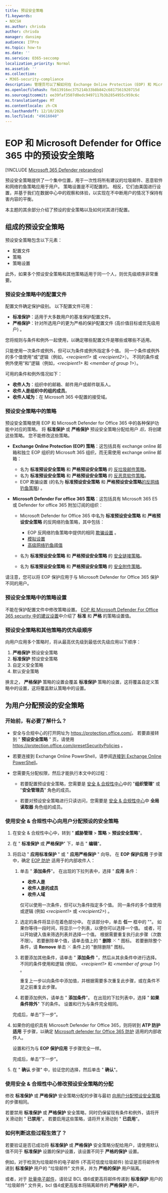 ```yaml
---
title: 预设安全策略
f1.keywords:
- NOCSH
ms.author: chrisda
author: chrisda
manager: dansimp
audience: ITPro
ms.topic: how-to
ms.date: ''
ms.service: O365-seccomp
localization_priority: Normal
ms.assetid: ''
ms.collection:
- M365-security-compliance
description: 管理员可以了解如何在 Exchange Online Protection (EOP) 和 Microsoft Defender for Office 365 的保护功能中应用标准和严格的策略设置
ms.openlocfilehash: fb613916ec375214b33b8b842c6817561920715d
ms.sourcegitcommit: ee39faf3507d0edc9497117b3b2854955c959c6c
ms.translationtype: MT
ms.contentlocale: zh-CN
ms.lasthandoff: 12/10/2020
ms.locfileid: "49616040"
---
```

# <a name="preset-security-policies-in-eop-and-microsoft-defender-for-office-365"></a>EOP 和 Microsoft Defender for Office 365 中的预设安全策略

[!INCLUDE [Microsoft 365 Defender rebranding](../includes/microsoft-defender-for-office.md)]


预设安全策略提供了一个集中位置，用于一次性将所有建议的垃圾邮件、恶意软件和网络钓鱼策略应用于用户。 策略设置是不可配置的。 相反，它们由美国进行设置，并基于我们在数据中心中的观察和体验，以实现在不中断用户的情况下保持有害内容的平衡。

本主题的其余部分介绍了预设的安全策略以及如何对其进行配置。

## <a name="what-preset-security-policies-are-made-of"></a>组成的预设安全策略

预设安全策略包含以下元素：

- 配置文件
- 策略
- 策略设置

此外，如果多个预设安全策略和其他策略适用于同一个人，则优先级顺序非常重要。

### <a name="profiles-in-preset-security-policies"></a>预设安全策略中的配置文件

配置文件确定保护级别。 以下配置文件可用：

- **标准保护**：适用于大多数用户的基准保护配置文件。
- **严格保护**：针对所选用户的更为严格的保护配置文件 (高价值目标或优先级用户) 。

您将规则与条件和例外一起使用，以确定哪些配置文件是哪些或哪些不适用。

只能使用一次条件或例外，但可以为条件或例外指定多个值。 同一个条件或例外的多个值使用“或”逻辑（例如，_\<recipient1\>_ 或 _\<recipient2\>_）。 不同的条件或例外使用“和”逻辑（例如，_\<recipient1\>_ 和 _\<member of group 1\>_）。

可用的条件和例外情况如下：

- **收件人为**：组织中的邮箱、邮件用户或邮件联系人。
- **收件人是组织中的组的成员**。
- **收件人域为**：在 Microsoft 365 中配置的接受域。

### <a name="policies-in-preset-security-policies"></a>预设安全策略中的策略

预设安全策略使用 EOP 和 Microsoft Defender for Office 365 中的各种保护功能中对应的策略。 将 **标准保护** 或 **严格保护** 预设安全策略分配给用户 _后_，将创建这些策略。 您不能修改这些策略。

- **Exchange Online Protection (EOP) 策略**：这包括具有 exchange online 邮箱和独立 EOP 组织的 Microsoft 365 组织，而无需使用 exchange online 邮箱：

  - 名为 **标准预设安全策略** 和 **严格预设安全策略** 的 [反垃圾邮件策略](configure-your-spam-filter-policies.md)。
  - 名为 **标准预设安全策略** 和 **严格预设安全策略** 的 [反恶意软件策略](configure-anti-malware-policies.md)。
  - EOP 欺骗设置 (的名为 **标准预设安全策略** 和 **严格预设安全策略**[的反网络钓鱼策略](set-up-anti-phishing-policies.md#spoof-settings)) 。

- **Microsoft Defender For office 365 策略**：这包括具有 Microsoft 365 E5 或 Defender for office 365 附加订阅的组织：

  - Microsoft Defender for Office 365 中名为 **标准预设安全策略** 和 **严格预设安全策略** 的反网络钓鱼策略，其中包括：

    - EOP 反网络钓鱼策略中提供的相同 [欺骗设置](set-up-anti-phishing-policies.md#spoof-settings) 。
    - [模拟设置](set-up-anti-phishing-policies.md#impersonation-settings-in-anti-phishing-policies-in-microsoft-defender-for-office-365)
    - [高级网络钓鱼阈值](set-up-anti-phishing-policies.md#advanced-phishing-thresholds-in-anti-phishing-policies-in-microsoft-defender-for-office-365)

  - 名为 **标准预设安全策略** 和 **严格预设安全策略** 的 [安全链接策略](set-up-atp-safe-links-policies.md)。

  - 名为 **标准预设安全策略** 和 **严格预设安全策略** 的 [安全附件策略](set-up-atp-safe-attachments-policies.md)。

请注意，您可以将 EOP 保护应用于与 Microsoft Defender for Office 365 保护不同的用户。

### <a name="policy-settings-in-preset-security-policies"></a>预设安全策略中的策略设置

不能在保护配置文件中修改策略设置。 [EOP 和 Microsoft Defender For Office 365 security 中的建议设置](recommended-settings-for-eop-and-office365-atp.md)中介绍了 **标准** 和 **严格** 的策略设置值。

### <a name="order-of-precedence-for-preset-security-policies-and-other-policies"></a>预设安全策略和其他策略的优先级顺序

向用户应用多个策略时，将从最高优先级到最低优先级应用以下顺序：

1. **严格保护** 预设安全策略
2. **标准保护** 预设安全策略
3. 自定义安全策略
4. 默认安全策略

换言之， **严格保护** 策略的设置会覆盖 **标准保护** 策略的设置，这将覆盖自定义策略中的设置，这将覆盖默认策略中的设置。

## <a name="assign-preset-security-policies-to-users"></a>为用户分配预设的安全策略

### <a name="what-do-you-need-to-know-before-you-begin"></a>开始前，有必要了解什么？

- 安全与合规中心的打开网址为 <https://protection.office.com/>。 若要直接转到 " **预设安全策略** " 页，请使用 <https://protection.office.com/presetSecurityPolicies> 。

- 若要连接到 Exchange Online PowerShell，请参阅[连接到 Exchange Online PowerShell](https://docs.microsoft.com/powershell/exchange/connect-to-exchange-online-powershell)。

- 您需要先分配权限，然后才能执行本文中的过程：

  - 若要配置预设安全策略，您需要是 [安全 & 合规性中心](permissions-in-the-security-and-compliance-center.md)中的 "**组织管理**" 或 "**安全管理员**" 角色的成员。

  - 若要对预设安全策略进行只读访问，您需要是 [安全 & 合规性中心](permissions-in-the-security-and-compliance-center.md)中 **全局读取器** 角色组的成员。

### <a name="use-the-security--compliance-center-to-assign-preset-security-policies-to-users"></a>使用安全 & 合规性中心向用户分配预设的安全策略

1. 在安全 & 合规性中心中，转到 " **威胁管理** \> **策略** \> **预设安全策略**"。

2. 在 " **标准保护** 或 **严格保护**" 下，单击 " **编辑**"。

3. 将启动 " **应用标准保护** " 或 " **应用严格保护** " 向导。 在 **EOP 保护应用** 于步骤中，确定 [EOP 防护](#policies-in-preset-security-policies) 适用于的内部收件人：

   1. 单击 " **添加条件**"。 在出现的下拉列表中，选择 " **应用** 条件：

      - **收件人是**
      - **收件人是的成员**
      - **收件人域**

      仅可以使用一次条件，但可以为条件指定多个值。 同一条件的多个值使用或逻辑 (例如 _\<recipient1\>_ 或 _\<recipient2\>_) 。

   2. 选定的条件将显示在着色部分中。 在该部分中，单击 **任一** 框中的 ""。 如果你等待一段时间，将显示一个列表，以便你可以选择一个值。 或者，可以开始键入值来筛选列表并选择一个值。 根据需要重复执行此步骤（次数不限）。 若要删除单个值，请单击值上的 " **删除** ![ 删除 ](../../media/scc-remove-icon.png) " 图标。 若要删除整个条件，请 **Remove** 单击 ![ ](../../media/scc-remove-icon.png) 条件上的 "删除删除" 图标。

   3. 若要添加其他条件，请单击 " **添加条件** "，然后从其余条件中进行选择。 不同的条件使用和逻辑 (例如， _\<recipient1\>_ 和 _\<member of group 1\>_) 。

      重复上一步以向条件中添加值，并根据需要多次重复此步骤，或在条件不足之前重复此步骤。

   4. 若要添加例外，请单击 " **添加条件**"。 在出现的下拉列表中，选择 " **如果条件除外**" 下的条件。 设置和行为与条件完全相同。

   完成后，单击“下一步”。

4. 如果你的组织具有 Microsoft Defender for Office 365，则将转到 **ATP 防护适用** 于步骤，以确定 [Microsoft defender for Office 365 防护](#policies-in-preset-security-policies) 适用的内部收件人。

   设置和行为与 **EOP 保护应用** 于步骤完全一样。

   完成后，单击“下一步”。

5. 在 " **确认** 步骤" 中，验证您的选择，然后单击 " **确认**"。

### <a name="use-the-security--compliance-center-to-modify-the-assignments-of-preset-security-policies"></a>使用安全 & 合规性中心修改预设安全策略的分配

修改 **标准保护** 或 **严格保护** 安全策略分配的步骤与最初 [向用户分配预设安全策略](#use-the-security--compliance-center-to-assign-preset-security-policies-to-users)的步骤相同。

若要禁用 **标准保护** 或 **严格保护** 安全策略，同时仍保留现有条件和例外，请将开关滑动到 " **已禁用**"。 若要启用这些策略，请将开关滑动到 " **已启用**"。

### <a name="how-do-you-know-these-procedures-worked"></a>如何判断这些过程生效了？

若要验证是否已成功将 **标准保护** 或 **严格保护** 安全策略分配给用户，请使用默认值不同于 **标准保护** 设置的保护设置，该设置不同于 **严格的保护** 设置。

例如，对于检测为垃圾邮件的电子邮件 (不高可信度垃圾邮件) 验证是否将邮件传递到 **标准保护** 用户的 "垃圾邮件" 文件夹，并为 **严格的保护** 用户隔离。

或者，对于 [批量电子邮件](bulk-complaint-level-values.md)，请验证 BCL 值6或更高将邮件传递到 **标准保护** 用户的 "垃圾邮件" 文件夹，bcl 值4或更高版本将隔离邮件的 **严格保护** 用户。
